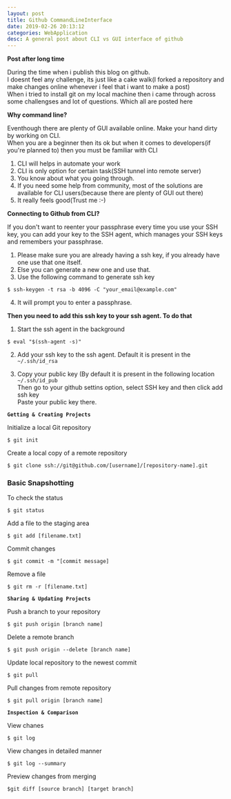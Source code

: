 ```yaml
---
layout: post
title: Github CommandLineInterface
date: 2019-02-26 20:13:12
categories: WebApplication
desc: A general post about CLI vs GUI interface of github
---
```


**Post after long time**  

During the time when i publish this blog on github.  
I doesnt feel any challenge, its just like a cake walk(I forked a repository and make changes online whenever i feel that i want to make a post)  
When i tried to install git on my local machine then i came through across some challengses and lot of questions. Which all are posted here   

**Why command line?**  

Eventhough there are plenty of GUI available online. Make your hand dirty by working on CLI.  
When you are a beginner then its ok but when it comes to developers(if you're planned to) then you must be familiar with CLI
1. CLI will helps in automate your work  
2. CLI is only option for certain task(SSH tunnel into remote server)  
3. You know about what you going through.  
4. If you need some help from community, most of the solutions are available for CLI users(because there are plenty of GUI out there)  
5. It really feels good(Trust me :-)  

**Connecting to Github from CLI?**  

If you don't want to reenter your passphrase every time you use your SSH key, you can add your key to the SSH agent, which manages your SSH keys and remembers your passphrase.
1. Please make sure you are already having a ssh key, if you already have one use that one itself.
2. Else you can generate a new one and use that.
3. Use the following command to generate ssh key  
```
$ ssh-keygen -t rsa -b 4096 -C "your_email@example.com"
```
4. It will prompt you to enter a passphrase.

**Then you need to add this ssh key to your ssh agent. To do that** 

1.  Start the ssh agent in the background
```
$ eval "$(ssh-agent -s)"
```
2. Add your ssh key to the ssh agent. Default it is present in the `~/.ssh/id_rsa`

3. Copy your public key (By default it is present in the following location `~/.ssh/id_pub`  
Then go to your github settins option, select SSH key and then click add ssh key  
Paste your public key there.

**`Getting & Creating Projects`**  

Initialize a local Git repository  
 
```console 
$ git init
```
Create a local copy of a remote repository  

```console
$ git clone ssh://git@github.com/[username]/[repository-name].git
```

### Basic Snapshotting

To check the status  
```console
$ git status
```
Add a file to the staging area
```
$ git add [filename.txt]
```
Commit changes
```
$ git commit -m "[commit message]
```
Remove a file
```
$ git rm -r [filename.txt]
```

**`Sharing & Updating Projects`**  

Push a branch to your repository  
```
$ git push origin [branch name]
```

Delete a remote branch
```
$ git push origin --delete [branch name]
```

Update local repository to the newest commit
```
$ git pull
```
Pull changes from remote repository
```
$ git pull origin [branch name]
```
**`Inspection & Comparison`**  

View chanes
```
$ git log
```
View changes in detailed manner
```
$ git log --summary
```
Preview changes from merging  
```
$git diff [source branch] [target branch]
```



